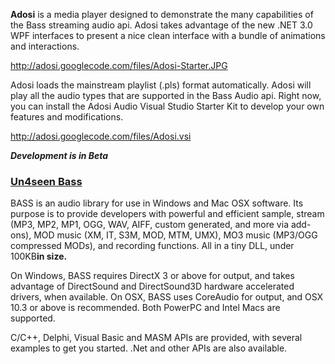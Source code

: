 **Adosi** is a media player designed to demonstrate the many capabilities of the Bass streaming audio api. Adosi takes advantage of the new .NET 3.0 WPF interfaces to present a nice clean interface with a bundle of animations and interactions.

http://adosi.googlecode.com/files/Adosi-Starter.JPG

Adosi loads the mainstream playlist (.pls) format automatically. Adosi will play all the audio types that are supported in the Bass Audio api. Right now, you can install the Adosi Audio Visual Studio Starter Kit to develop your own features and modifications.

http://adosi.googlecode.com/files/Adosi.vsi

_**Development is in Beta**_

### [Un4seen Bass](http://un4seen.com/bass.html) ###
BASS is an audio library for use in Windows and Mac OSX software. Its purpose is to provide developers with powerful and efficient sample, stream (MP3, MP2, MP1, OGG, WAV, AIFF, custom generated, and more via add-ons), MOD music (XM, IT, S3M, MOD, MTM, UMX), MO3 music (MP3/OGG compressed MODs), and recording functions. All in a tiny DLL, under 100KB**in size.**

On Windows, BASS requires DirectX 3 or above for output, and takes advantage of DirectSound and DirectSound3D hardware accelerated drivers, when available. On OSX, BASS uses CoreAudio for output, and OSX 10.3 or above is recommended. Both PowerPC and Intel Macs are supported.

C/C++, Delphi, Visual Basic and MASM APIs are provided, with several examples to get you started. .Net and other APIs are also available.